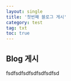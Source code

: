 ```yaml
---
layout: single
title: '첫번째 블로그 게시'
category: test
tag: txt
toc: true
---
```



## Blog 게시
fsdfsdfsdfsdfsdfsdfsd
